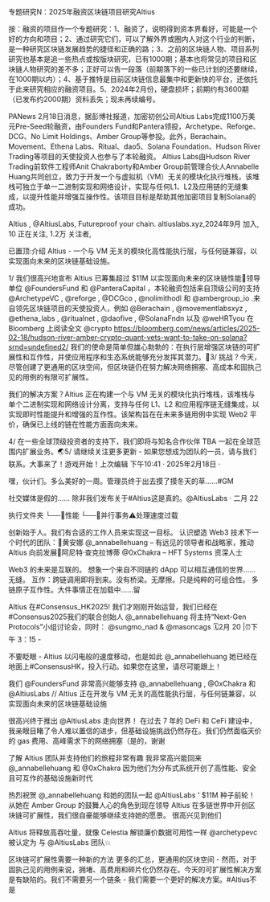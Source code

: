 专题研究N：2025年融资区块链项目研究Altius

按：融资的项目作一个专题研究：1、融资了，说明得到资本界看好，可能是一个好的方向和项目；2、通过研究它们，可以了解外界或圈内人对这个行业的判断，是一种研究区块链发展趋势的捷径和正确的路；3、之前的区块链人物、项目系列研究也基本是追一些热点或按版块研究，已有1000期；基本也将常见的项目和区块链人物研究的差不多；正好可以告一段落（前期落下的一些已计划的还要继续，在1000期以内）；4、基于推特是目前区块链信息最集中和更新快的平台，还依托于此来研究相应的融资项目。5、2024年2月份，硬盘损坏；前期约有3600期（已发布约2000期）资料丢失；现未再续编号。

PANews 2月18日消息，据彭博社报道，加密初创公司Altius Labs完成1100万美元Pre-Seed轮融资，由Founders Fund和Pantera领投，Archetype、Reforge、DCG、No Limit Holdings、Amber Group等参投。此外，Berachain、Movement、Ethena Labs、Ritual、dao5、Solana Foundation、Hudson River Trading等项目的天使投资人也参与了本轮融资。
Altius Labs由Hudson River Trading前软件工程师Anit Chakraborty和Amber Group前管理合伙人Annabelle Huang共同创立，致力于开发一个与虚拟机（VM）无关的模块化执行堆栈，该堆栈可独立于单一二进制实现和网络设计，实现与任何L1、L2及应用链的无缝集成，以提升性能并增强互操作性。该项目目标是帮助其他加密项目复制Solana的成功。

Altius
,
@AltiusLabs,
Futureproof your chain.
altiuslabs.xyz,2024年9月 加入,
10 正在关注,
1.2万 关注者,


已置顶:介绍 Altius - 一个与 VM 无关的模块化高性能执行层，与任何链兼容，以实现面向未来的区块链基础设施。

1/ 我们很高兴地宣布 Altius 已筹集超过 $11M 以实现面向未来的区块链性能🎉领导单位
@FoundersFund
和
@PanteraCapital
，本轮融资包括来自顶级公司的支持
@ArchetypeVC
,
@reforge
,
@DCGco
,
@nolimithodl
和
@ambergroup_io
.来自领先区块链项目的天使投资人，例如
@Berachain
,
@movementlabsxyz
,
@ethena_labs
,
@ritualnet
,
@daofive
,
@SolanaFndn
以及
@weHRTyou
在 Bloomberg 上阅读全文
@crypto
 https://bloomberg.com/news/articles/2025-02-18/hudson-river-amber-crypto-quant-vets-want-to-take-on-solana?srnd=undefined2/ 我们的使命是简单但雄心勃勃的：在执行层增强区块链的可扩展性和互作性，并使应用程序和生态系统能够充分发挥其潜力。🔐3/ 挑战？今天，尽管创建了更通用的区块空间，但区块链仍在努力解决网络拥塞、高成本和固执己见的用例的有限可扩展性。

我们的解决方案？Altius 正在构建一个与 VM 无关的模块化执行堆栈，该堆栈与单个二进制实现和网络设计分离，支持与任何 L1、L2 和应用程序链无缝集成，以实现即时性能提升和增强的互作性。该架构旨在在未来多链用例中实现 Web2 平价，确保已上线的链在性能方面面向未来。

4/ 在一些全球顶级投资者的支持下，我们即将与知名合作伙伴 TBA 一起在全球范围内扩展业务。🌏5/ 请继续关注更多更新 - 如果您想成为团队的一员，请与我们联系。大事来了！游戏开始！上次编辑
下午10:41 · 2025年2月18日
·

嘿，伙计们。多么美好的一周。管理员终于出去摸了摸冬天的草......#GM

社交媒体是假的......
除非我们发布关于#Altius这是真的。@AltiusLabs
·
二月 22

执行文件夹
└──📂性能
└──📂并行事务⚠️处理速度过载

创新始于人。我们有合适的工作人员来实现这一目标。
认识塑造 Web3 技术下一个时代的团队：🔸黄安娜
@_annabellehuang
– 有远见的领导者和战略家，推动 Altius 向前发展🔸阿尼特·查克拉博蒂
@0xChakra
– HFT Systems 资深人士

Web3 的未来是互联的。
想象一个来自不同链的 dApp 可以相互通信的世界......无缝。
互作：跨链调用即将到来。没有桥梁。无摩擦。只是纯粹的可组合性。
多链原子互作性。大件事情正在加载中......留

Altius 在#Consensus_HK2025!
我们才刚刚开始运营，我们已经在#Consensus2025我们的联合创始人
@_annabellehuang
将主持“Next-Gen Protocols”小组讨论会，同时：
@sungmo_nad
 & 
@masoncags
🗓2月 20 |⏰下午 3：15 -

不要眨眼 - Altius 以闪电般的速度移动，也是如此
@_annabellehuang
她已经在地面上#ConsensusHK，投入行动。如果您在这里，请尽可能跟上！

我们
@FoundersFund
非常高兴能够支持
@_annabellehuang
,
@0xChakra
和
@AltiusLabs
//
Altius 正在开发与 VM 无关的高性能执行层，与任何链兼容，以实现面向未来的区块链基础设施

很高兴终于推出
@AltiusLabs
走向世界！
在过去 7 年的 DeFi 和 CeFi 建设中，我亲眼目睹了令人难以置信的进步，但基础设施挑战仍然存在。我们仍然面临天价的 gas 费用、高峰需求下的网络拥塞（是的，谢谢

了解 Altius 团队并支持他们的旅程非常有趣
我非常高兴能回来
@_annabellehuang
和
@0xChakra
因为他们为分布式系统开创了高性能、安全且可互作的基础设施新时代

热烈祝贺
@_annabellehuang
和她的团队一起
@AltiusLabs
' $11M 种子前轮！
从她在 Amber Group 的鼓舞人心的角色到现在领导 Altius 在多链世界中开创区块链可扩展性，我们很自豪能够继续支持她的愿景。
很高兴见到他们

Altius 将释放高吞吐量，就像 Celestia 解锁廉价数据可用性一样
@archetypevc
被认定为 与
@AltiusLabs
团队💥

区块链可扩展性需要一种新的方法
更多的汇总，更通用的区块空间 - 然而，对于固执己见的用例来说，拥堵、高费用和碎片化仍然存在。今天的可扩展性解决方案是有缺陷的。我们不需要另一个链条 - 我们需要一个更好的解决方案。#Altius不是

